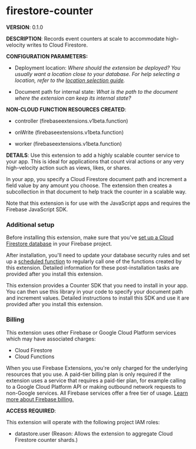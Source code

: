 # firestore-counter

**VERSION**: 0.1.0

**DESCRIPTION**: Records event counters at scale to accommodate high-velocity writes to Cloud Firestore.



**CONFIGURATION PARAMETERS:**

* Deployment location: *Where should the extension be deployed? You usually want a location close to your database. For help selecting a location, refer to the [location selection guide](https://firebase.google.com/docs/functions/locations).*

* Document path for internal state: *What is the path to the document where the extension can keep its internal state?*



**NON-CLOUD FUNCTION RESOURCES CREATED**:

* controller (firebaseextensions.v1beta.function)

* onWrite (firebaseextensions.v1beta.function)

* worker (firebaseextensions.v1beta.function)



**DETAILS**: Use this extension to add a highly scalable counter service to your app. This is ideal for applications that count viral actions or any very high-velocity action such as views, likes, or shares.

In your app, you specify a Cloud Firestore document path and increment a field value by any amount you choose. The extension then creates a subcollection in that document to help track the counter in a scalable way.

Note that this extension is for use with the JavaScript apps and requires the Firebase JavaScript SDK.

### Additional setup

Before installing this extension, make sure that you've [set up a Cloud Firestore database](https://firebase.google.com/docs/firestore/quickstart) in your Firebase project.

After installation, you'll need to update your database security rules and set up a [scheduled function](https://firebase.google.com/docs/functions/schedule-functions) to regularly call one of the functions created by this extension. Detailed information for these post-installation tasks are provided after you install this extension.

This extension provides a Counter SDK that you need to install in your app. You can then use this library in your code to specify your document path and increment values. Detailed instructions to install this SDK and use it are provided after you install this extension.

### Billing

This extension uses other Firebase or Google Cloud Platform services which may have associated charges:

- Cloud Firestore
- Cloud Functions

When you use Firebase Extensions, you're only charged for the underlying resources that you use. A paid-tier billing plan is only required if the extension uses a service that requires a paid-tier plan, for example calling to a Google Cloud Platform API or making outbound network requests to non-Google services. All Firebase services offer a free tier of usage. [Learn more about Firebase billing.](https://firebase.google.com/pricing)



**ACCESS REQUIRED**:



This extension will operate with the following project IAM roles:

* datastore.user (Reason: Allows the extension to aggregate Cloud Firestore counter shards.)
